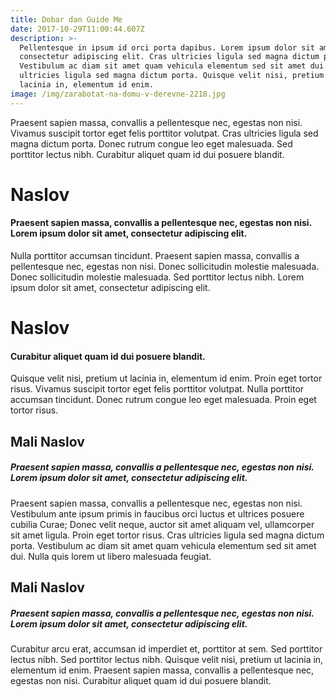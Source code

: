 ```yaml
---
title: Dobar dan Guide Me
date: 2017-10-29T11:00:44.607Z
description: >-
  Pellentesque in ipsum id orci porta dapibus. Lorem ipsum dolor sit amet,
  consectetur adipiscing elit. Cras ultricies ligula sed magna dictum porta.
  Vestibulum ac diam sit amet quam vehicula elementum sed sit amet dui. Cras
  ultricies ligula sed magna dictum porta. Quisque velit nisi, pretium ut
  lacinia in, elementum id enim.
image: /img/zarabotat-na-domu-v-derevne-2218.jpg
---
```

Praesent sapien massa, convallis a pellentesque nec, egestas non nisi. Vivamus suscipit tortor eget felis porttitor volutpat. Cras ultricies ligula sed magna dictum porta. Donec rutrum congue leo eget malesuada. Sed porttitor lectus nibh. Curabitur aliquet quam id dui posuere blandit.

# Naslov
#### Praesent sapien massa, convallis a pellentesque nec, egestas non nisi. Lorem ipsum dolor sit amet, consectetur adipiscing elit.

Nulla porttitor accumsan tincidunt. Praesent sapien massa, convallis a pellentesque nec, egestas non nisi. Donec sollicitudin molestie malesuada. Donec sollicitudin molestie malesuada. Sed porttitor lectus nibh. Lorem ipsum dolor sit amet, consectetur adipiscing elit.

# Naslov
#### Curabitur aliquet quam id dui posuere blandit.


Quisque velit nisi, pretium ut lacinia in, elementum id enim. Proin eget tortor risus. Vivamus suscipit tortor eget felis porttitor volutpat. Nulla porttitor accumsan tincidunt. Donec rutrum congue leo eget malesuada. Proin eget tortor risus.

## Mali Naslov
##### Praesent sapien massa, convallis a pellentesque nec, egestas non nisi. Lorem ipsum dolor sit amet, consectetur adipiscing elit.

Praesent sapien massa, convallis a pellentesque nec, egestas non nisi. Vestibulum ante ipsum primis in faucibus orci luctus et ultrices posuere cubilia Curae; Donec velit neque, auctor sit amet aliquam vel, ullamcorper sit amet ligula. Proin eget tortor risus. Cras ultricies ligula sed magna dictum porta. Vestibulum ac diam sit amet quam vehicula elementum sed sit amet dui. Nulla quis lorem ut libero malesuada feugiat.

## Mali Naslov
##### Praesent sapien massa, convallis a pellentesque nec, egestas non nisi. Lorem ipsum dolor sit amet, consectetur adipiscing elit.

Curabitur arcu erat, accumsan id imperdiet et, porttitor at sem. Sed porttitor lectus nibh. Sed porttitor lectus nibh. Quisque velit nisi, pretium ut lacinia in, elementum id enim. Praesent sapien massa, convallis a pellentesque nec, egestas non nisi. Curabitur aliquet quam id dui posuere blandit.
